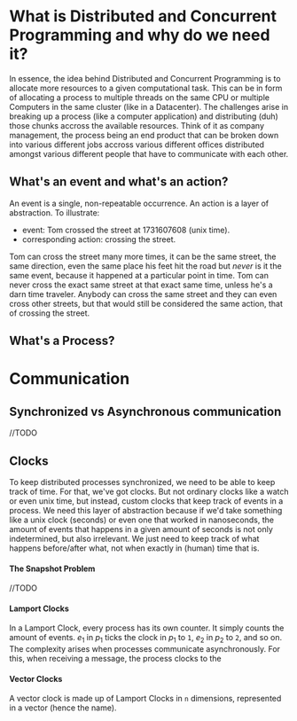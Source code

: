 # What is Distributed and Concurrent Programming and why do we need it?

In essence, the idea behind Distributed and Concurrent Programming is to allocate more resources to a given computational task. This can be in form of allocating a process to multiple threads on the same CPU or multiple Computers in the same cluster (like in a Datacenter). The challenges arise in breaking up a process (like a computer application) and distributing (duh) those chunks accross the available resources. Think of it as company management, the process being an end product that can be broken down into various different jobs accross various different offices distributed amongst various different people that have to communicate with each other.

## What's an event and what's an action?

An event is a single, non-repeatable occurrence. An action is a layer of abstraction.
To illustrate: 
- event: Tom crossed the street at 1731607608 (unix time).
- corresponding action: crossing the street.

Tom can cross the street many more times, it can be the same street, the same direction, even the same place his feet hit the road but _never_ is it the same event, because it happened at a particular point in time. Tom can never cross the exact same street at that exact same time, unless he's a darn time traveler. Anybody can cross the same street and they can even cross other streets, but that would still be considered the same action, that of crossing the street.

## What's a Process?

# Communication

## Synchronized vs Asynchronous communication

//TODO

## Clocks

To keep distributed processes synchronized, we need to be able to keep track of time. For that, we've got clocks. But not ordinary clocks like a watch or even unix time, but instead, custom clocks that keep track of events in a process. We need this layer of abstraction because if we'd take something like a unix clock (seconds) or even one that worked in nanoseconds, the amount of events that happens in a given amount of seconds is not only indetermined, but also irrelevant. We just need to keep track of what happens before/after what, not when exactly in (human) time that is.

#### The Snapshot Problem

//TODO

#### Lamport Clocks

In a Lamport Clock, every process has its own counter. It simply counts the amount of events. $e_1$ in $p_1$ ticks the clock in $p_1$ to `1`, $e_2$ in $p_2$ to `2`, and so on. The complexity arises when processes communicate asynchronously. For this, when receiving a message, the process clocks to the 

#### Vector Clocks

A vector clock is made up of Lamport Clocks in `n` dimensions, represented in a vector (hence the name).